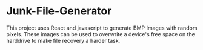 # Junk-File-Generator
This project uses React and javascript to generate BMP Images with random pixels. These images can be used to overwrite a device's free space on the harddrive to make file recovery a harder task.
